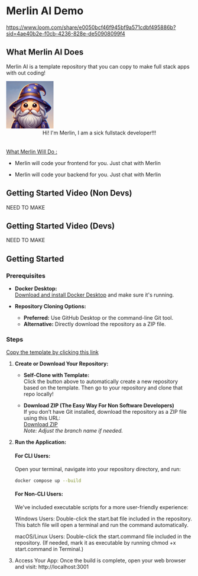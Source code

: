 # Merlin AI Demo

https://www.loom.com/share/e0050bcf46f945bf9a571cdbf495886b?sid=4ae40b2e-f0cb-4236-828e-de50908099f4




## What Merlin AI Does

Merlin AI is a template repository that you can copy to make full stack apps with out coding!



<img src="./ai-ui/public/Merlin.jpg" alt="Merlin" style="width:128px;" />

<center>Hi! I'm Merlin, I am a sick fullstack developer!!!</center>
<br><br>
<u>What Merlin Will Do : </u>

* Merlin will code your frontend for you. Just chat with Merlin

* Merlin will code your backend for you. Just chat with Merlin

  


## Getting Started Video (Non Devs)

NEED TO MAKE



## Getting Started Video (Devs)

NEED TO MAKE



## Getting Started



### Prerequisites

- **Docker Desktop:**  
  [Download and install Docker Desktop](https://www.docker.com/products/docker-desktop) and make sure it's running.

- **Repository Cloning Options:**
  - **Preferred:** Use GitHub Desktop or the command-line Git tool.
  - **Alternative:** Directly download the repository as a ZIP file.

### Steps

[Copy the template by clicking this link](https://github.com/new?template_name=merlin-ai&template_owner=jacoby149)

1. **Create or Download Your Repository:**  
   - **Self-Clone with Template:**  
     Click the button above to automatically create a new repository based on the template. Then go to your 
     repository and clone that repo locally!
     
   - **Download ZIP (The Easy Way For Non Software Developers)**  
     If you don’t have Git installed, download the repository as a ZIP file using this URL:  
     [Download ZIP](https://github.com/jacoby149/merlin-ai/archive/refs/heads/main.zip)  
     *Note: Adjust the branch name if needed.*

2. **Run the Application:**

   #### For CLI Users:
   Open your terminal, navigate into your repository directory, and run:
   ```bash
   docker compose up --build
   ```
   
   #### For Non-CLI Users:
   We've included executable scripts for a more user-friendly experience:

   Windows Users:
   Double-click the start.bat file included in the repository. This batch file will open a terminal and run the 
   command automatically.
  
   macOS/Linux Users:
   Double-click the start.command file included in the repository. (If needed, mark it as executable by running 
   chmod +x start.command in Terminal.)
  
4. Access Your App:
    Once the build is complete, open your web browser and visit: http://localhost:3001
